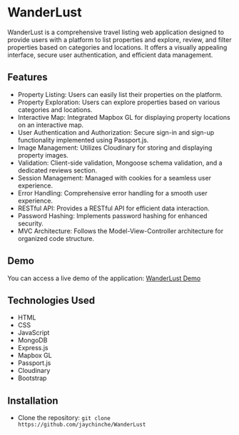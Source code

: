 # WanderLust

WanderLust is a comprehensive travel listing web application designed to provide users with a platform to list properties and explore, review, and filter properties based on categories and locations. It offers a visually appealing interface, secure user authentication, and efficient data management.

## Features
<ul>
  <li>Property Listing: Users can easily list their properties on the platform.</li>
  <li>Property Exploration: Users can explore properties based on various categories and locations.</li>
  <li>Interactive Map: Integrated Mapbox GL for displaying property locations on an interactive map.</li>
  <li>User Authentication and Authorization: Secure sign-in and sign-up functionality implemented using Passport.js.</li>
  <li>Image Management: Utilizes Cloudinary for storing and displaying property images.</li>
  <li>Validation: Client-side validation, Mongoose schema validation, and a dedicated reviews section.</li>
  <li>Session Management: Managed with cookies for a seamless user experience.</li>
  <li>Error Handling: Comprehensive error handling for a smooth user experience.</li>
  <li>RESTful API: Provides a RESTful API for efficient data interaction.</li>
  <li>Password Hashing: Implements password hashing for enhanced security.</li>
  <li>MVC Architecture: Follows the Model-View-Controller architecture for organized code structure.</li>
</ul>

## Demo
You can access a live demo of the application: [WanderLust Demo](https://wanderlustproject-l2iq.onrender.com)

## Technologies Used
<ul>
  <li>HTML</li>
  <li>CSS</li>
  <li>JavaScript</li>
  <li>MongoDB</li>
  <li>Express.js</li>
  <li>Mapbox GL</li>
  <li>Passport.js</li>
  <li>Cloudinary</li>
  <li>Bootstrap</li>
</ul>

## Installation
<ul>
  <li>Clone the repository: <code>git clone https://github.com/jaychinche/WanderLust</code></li>
</ul>






